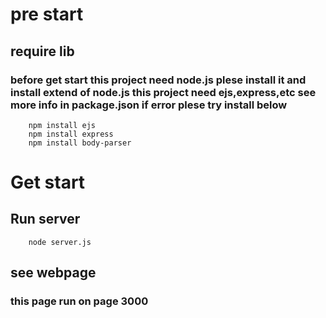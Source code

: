 # pre start
## require lib
### before get start this project need node.js plese install it and install extend of node.js this project need ejs,express,etc see more info in package.json if error plese try install below
```
    npm install ejs
    npm install express
    npm install body-parser
```
# Get start
## Run server 
```
    node server.js
```
## see webpage 
### this page run on page 3000
